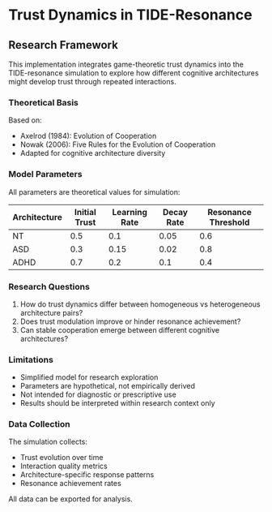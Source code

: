 # Trust Dynamics in TIDE-Resonance

## Research Framework

This implementation integrates game-theoretic trust dynamics into the TIDE-resonance simulation to explore how different cognitive architectures might develop trust through repeated interactions.

### Theoretical Basis

Based on:
- Axelrod (1984): Evolution of Cooperation
- Nowak (2006): Five Rules for the Evolution of Cooperation  
- Adapted for cognitive architecture diversity

### Model Parameters

All parameters are theoretical values for simulation:

| Architecture | Initial Trust | Learning Rate | Decay Rate | Resonance Threshold |
|--------------|--------------|---------------|------------|-------------------|
| NT           | 0.5          | 0.1          | 0.05       | 0.6               |
| ASD          | 0.3          | 0.15         | 0.02       | 0.8               |
| ADHD         | 0.7          | 0.2          | 0.1        | 0.4               |

### Research Questions

1. How do trust dynamics differ between homogeneous vs heterogeneous architecture pairs?
2. Does trust modulation improve or hinder resonance achievement?
3. Can stable cooperation emerge between different cognitive architectures?

### Limitations

- Simplified model for research exploration
- Parameters are hypothetical, not empirically derived
- Not intended for diagnostic or prescriptive use
- Results should be interpreted within research context only

### Data Collection

The simulation collects:
- Trust evolution over time
- Interaction quality metrics
- Architecture-specific response patterns
- Resonance achievement rates

All data can be exported for analysis.

